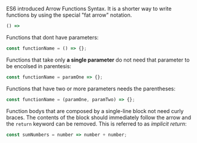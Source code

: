 ES6 introduced Arrow Functions Syntax. It is a shorter way to write functions by using the special "fat arrow" notation.

```js
() => 
```

Functions that dont have parameters:
```js
const functionName = () => {};
```

Functions that take only **a single parameter** do not need that parameter to be encolsed in parentesis:

```js
const functionName = paramOne => {};
```

Functions that have two or more parameters needs the parentheses:
```js
const functionName = (paramOne, paramTwo) => {};
```

Function bodys that are composed by a single-line block not need curly braces. The contents of the block should immediately follow the arrow and the `return` keyword can be removed. This is referred to as _implicit return_:

```js
const sumNumbers = number => number + number;
```
